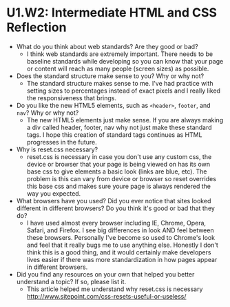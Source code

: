 # U1.W2: Intermediate HTML and CSS Reflection

* What do you think about web standards? Are they good or bad?
	* I think web standards are extremely important.  There needs to be baseline standards while developing so you can know that your page or content will reach as many people (screen sizes) as possible.
* Does the standard structure make sense to you? Why or why not?
	* The standard structure makes sense to me.  I've had practice with setting sizes to percentages instead of exact pixels and I really liked the responsiveness that brings.
* Do you like the new HTML5 elements, such as `<header>`, `footer`, and `nav`? Why or why not?
	* The new HTML5 elements just make sense.  If you are always making a div called header, footer, nav why not just make these standard tags.  I hope this creation of standard tags continues as HTML progresses in the future.
* Why is reset.css necessary? 
	* reset.css is necessary in case you don't use any custom css, the device or browser that your page is being viewed on has its own base css to give elements a basic look (links are blue, etc).  The problem is this can vary from device or browser so reset overrides this base css and makes sure youre page is always rendered the way you expected.
* What browsers have you used? Did you ever notice that sites looked different in different browsers? Do you think it's good or bad that they do?
	* I have used almost every browser including IE, Chrome, Opera, Safari, and Firefox. I see big differences in look AND feel between these browsers. Personally I've become so used to Chrome's look and feel that it really bugs me to use anything else.  Honestly I don't think this is a good thing, and it would certainly make developers lives easier if there was more standardization in how pages appear in different browsers.
* Did you find any resources on your own that helped you better understand a topic? If so, please list it.
	* This article helped me understand why reset.css is necessary http://www.sitepoint.com/css-resets-useful-or-useless/